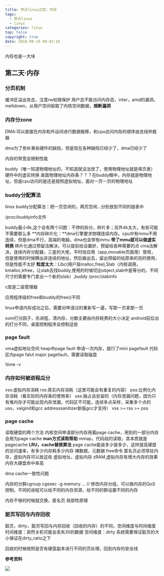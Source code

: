 ```yaml
---
title: 学点linux之四：内存
tags:
  - 学点linux
  - linux
categories: linux
top: false
copyright: true
date: 2018-09-19 09:42:19
---
```

内存也是一大块
<!--more-->

## 第二天·内存

### 分页机制
缓冲区溢出攻击，注意rw权限保护
用户态不能访问内存态，inter，amd的漏洞，meltdown，从用户空间偷取了内核空间数据，**熔断漏洞**

### 内存分zone
DMA:可以直接在内存和外设间进行数据搬移，和cpu访问内存的顺序由总线仲裁器

dma为了弥补某些硬件的缺陷，但是现在各种缺陷已经少了，dma已经少了

内存的带宽会限制性能

buddy（唯一知道物理地址的，不知道就没法改了，使用物理地址就是填页表）
硬件中的虚实转换
直面物理地址内存条？？？在buddy眼中，内存就是物理地址，但是cpu访问的是还是按照虚拟地址，面对一页一页的物理地址

### buddy分配算法

linux buddy分配算法：把一页空闲的，两页空闲...分别放到不同的链表中

/proc/buddyinfo文件

buddy最小4k,这个会有两个问题：不停的拆分，碎片多；另外4k太大，有些可能不需要那么多
**内存碎片化：**dma引擎要求物理连续内存。cpu中有mmu不用连续，但是dma不行，高端的电脑，dma也会带有mmu
**带了mmu就可以做虚实转换**
碎片化通过预留法解决，可以提前给设置好，预留给各种需要的点
cma法解决，连续内存分配器，三星的大佬，平时给应用（app,movable页面用）使用，但是使用的时候腾出非连续的地址，然后搬出去，留出预留的给原来的目的使用，但是性能不太好
**粒度太大**：Libc(用户层malloc,free),Slab（内核调用，kmalloc,kfree，让slab去找buddy,使用的时候切出object,slab中是等分的，不同尺寸的需要专门拿出一个新的slab）,buddy
/proc/slabinfo

c库是二级管理器

应用程序级的free和buddy的free()不同

linux申请内存成功之后，需要对申请过的重新写一遍，写那一页拿那一页

oom打分因子，杀进程，清内存，分数主要由内存耗费的大小决定
android前后台的打分不同，桌面控制程序会控制这些

### page fault

vma虚拟地址空间
heap中page fault 申请一次内存，就行了mini pagefault
代码区内page falut major pagefault，需要读取磁盘

\time -v

### 内存如何被进程瓜分
vss:虚拟内存消耗
rss:真实内存消耗（这里可能会有重复的内容）
pss:比例化内存消耗（看实际的内存条的使用率）
uss:独占且驻留的（内存泄漏问题，因为只有堆内存才可能出现内存泄漏，代码区不可能，连续多点采样，采集多个点的uss，valgind和gcc addresssanitizer新版gcc才支持）
vss >= rss >= pss


### page cache
读取硬盘的两个方法
内核空间申请部分内存用着page cache，用到的一部分内存会用为page cache
**man方式读取帮助**
mmap，代码段的读取，其本质就是pagecache
**LRU，cache替换算法**
page cache能装多少装多少，这样提高硬盘的访问速率，有多少内存耗多少内存
裸数据，元数据
free命令
匿名页必须常驻内存，虚拟内存可以放这些
虚拟地址，虚拟内存
zRAM,虚拟内存有增大内存的效果
内存大硬盘命中率高

dma cache一致性问题

内存的分群cgroup
cgexec -g memory ... // 修改内存分组，可以做内存的QoS控制，不同的进程可以给不同的内存资源，给不同的群设置不同的内存

内存不够的时候就交换，匿名页
局部性原理

### 脏页写回与内存回收
脏页，dirty，脏页写回与内存回收（回收的内存）的不同，空间维度与时间维度
时间维度：突然关机可能会丢失30的数据
空间维度：dirty
系统需要保证脏页的大小保证在dirty_ratio之下

回收的时候按照是否有硬盘副本进行不同的页处理，回到内存的安全线


**参考资料**
[]()

![](http://static.zhyjor.com/wexin.png)
